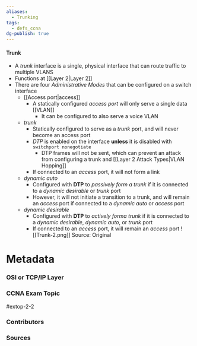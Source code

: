 ```yaml
---
aliases:
  - Trunking
tags:
  - defs_ccna
dg-publish: true
---
```

#### Trunk
- A *trunk* interface is a single, physical interface that can route traffic to multiple VLANS
- Functions at [[Layer 2|Layer 2]]
- There are four *Administrative Modes* that can be configured on a switch interface
	- [[Access port|access]]
		- A statically configured *access port* will only serve a single data [[VLAN]]
			- It can be configured to also serve a voice VLAN
	- *trunk*
		- Statically configured to serve as a *trunk* port, and will never become an access port
		- *DTP* is enabled on the interface **unless** it is disabled with `switchport nonegotiate`
			- DTP frames will not be sent, which can prevent an attack from configuring a trunk and [[Layer 2 Attack Types|VLAN Hopping]]
		- If connected to an *access* port, it will not form a link
	- *dynamic auto*
		- Configured with **DTP** to *passively form a trunk* if it is connected to a *dynamic desirable* or *trunk* port
		- However, it will not initiate a transition to a trunk, and will remain an *access* port if connected to a *dynamic auto* or *access* port
	- *dynamic desirable*
		- Configured with **DTP** to *actively forma trunk* if it is connected to a *dynamic desirable*, *dynamic auto*, or *trunk* port
		- If connected to an *access* port, it will remain an *access* port
![[Trunk-2.png]]
Source: Original



# Metadata
### OSI or TCP/IP Layer

### CCNA Exam Topic
#extop-2-2 
### Contributors

### Sources
